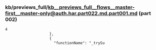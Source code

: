 ### kb/previews_full/kb__previews_full__flows__master-first__master-only@auth.har.part022.md.part001.md (part 002)

```md
4
                    },
                    {
                      "functionName": "_trySu
```

```

